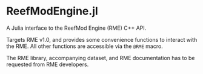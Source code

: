 # ReefModEngine.jl

A Julia interface to the ReefMod Engine (RME) C++ API.

Targets RME v1.0, and provides some convenience functions to interact with the RME.
All other functions are accessible via the `@RME` macro.

The RME library, accompanying dataset, and RME documentation has to be requested from RME developers.
